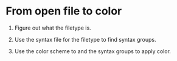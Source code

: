 
From open file to color
=======================

1. Figure out what the filetype is.

2. Use the syntax file for the filetype to find syntax groups.

3. Use the color scheme to and the syntax groups to apply color.
